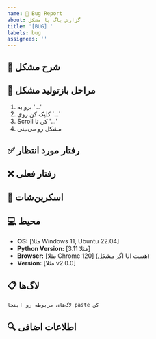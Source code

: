 ```yaml
---
name: 🐛 Bug Report
about: گزارش باگ یا مشکل
title: '[BUG] '
labels: bug
assignees: ''
---
```


## 🐛 شرح مشکل
<!-- توضیح واضح و کامل از مشکل -->

## 📝 مراحل بازتولید مشکل
1. برو به '...'
2. کلیک کن روی '...'
3. Scroll کن تا '...'
4. مشکل رو می‌بینی

## ✅ رفتار مورد انتظار
<!-- چی باید اتفاق می‌افتاد؟ -->

## ❌ رفتار فعلی
<!-- چی اتفاق افتاد؟ -->

## 📸 اسکرین‌شات
<!-- اگر ممکنه، عکس یا ویدیو بذار -->

## 💻 محیط
- **OS:** [مثلا Windows 11, Ubuntu 22.04]
- **Python Version:** [مثلا 3.11]
- **Browser:** [مثلا Chrome 120] (اگر مشکل UI هست)
- **Version:** [مثلا v2.0.0]

## 📋 لاگ‌ها
```
لاگ‌های مربوطه رو اینجا paste کن
```

## 🔍 اطلاعات اضافی
<!-- هر چیز دیگه‌ای که فکر می‌کنی مفیده -->

